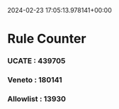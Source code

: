 2024-02-23 17:05:13.978141+00:00
# Rule Counter 
 ### UCATE : 439705

 ### Veneto : 180141

 ### Allowlist : 13930